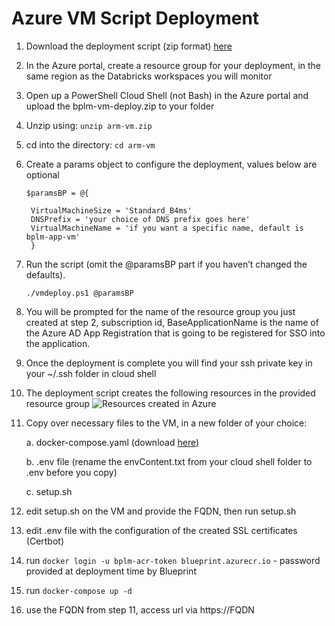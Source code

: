 # Azure VM Script Deployment

1. Download the deployment script (zip format) [here](bplm-vm-deploy.zip)

2. In the Azure portal, create a resource group for your deployment, in the same region as the Databricks workspaces you will monitor

3. Open up a PowerShell Cloud Shell (not Bash) in the Azure portal and upload the bplm-vm-deploy.zip to your folder

4. Unzip using: `unzip arm-vm.zip`

5. cd into the directory: `cd arm-vm`

6. Create a params object to configure the deployment, values below are optional
   ```
   $paramsBP = @{
   
    VirtualMachineSize = 'Standard_B4ms'
    DNSPrefix = 'your choice of DNS prefix goes here'
    VirtualMachineName = 'if you want a specific name, default is bplm-app-vm'
    }
    ```
7. Run the script (omit the @paramsBP part if you haven’t changed the defaults).
   
   `./vmdeploy.ps1 @paramsBP`

8. You will be prompted for the name of the resource group you just created at step 2, subscription id, BaseApplicationName is the name of the Azure AD App Registration that is going to be registered for SSO into the application. 

9. Once the deployment is complete you will find your ssh private key in your ~/.ssh folder in cloud shell

10. The deployment script creates the following resources in the provided resource group
![Resources created in Azure](../images/resourceGroup.png)

11. Copy over necessary files to the VM, in a new folder of your choice:

    a. docker-compose.yaml (download [here](docker-compose.yml))

    b. .env file (rename the envContent.txt from your cloud shell folder to .env before you copy) 

    c. setup.sh

12. edit setup.sh on the VM and provide the FQDN, then run setup.sh 

13. edit .env file with the configuration of the created SSL certificates (Certbot)

14. run `docker login -u bplm-acr-token blueprint.azurecr.io` - password provided at deployment time by Blueprint

15. run `docker-compose up -d`

16. use the FQDN from step 11, access url via https://FQDN
